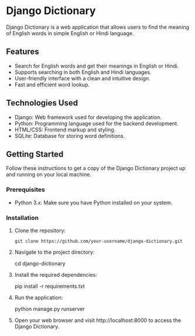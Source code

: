 # Django Dictionary

Django Dictionary is a web application that allows users to find the meaning of English words in simple English or Hindi language.

## Features

- Search for English words and get their meanings in English or Hindi.
- Supports searching in both English and Hindi languages.
- User-friendly interface with a clean and intuitive design.
- Fast and efficient word lookup.

## Technologies Used

- Django: Web framework used for developing the application.
- Python: Programming language used for the backend development.
- HTML/CSS: Frontend markup and styling.
- SQLite: Database for storing word definitions.

## Getting Started

Follow these instructions to get a copy of the Django Dictionary project up and running on your local machine.

### Prerequisites

- Python 3.x: Make sure you have Python installed on your system.

### Installation

1. Clone the repository:

   ```shell
   git clone https://github.com/your-username/django-dictionary.git

2. Navigate to the project directory:

    cd django-dictionary
    
3. Install the required dependencies:

    pip install -r requirements.txt

4. Run the application:

    python manage.py runserver

5. Open your web browser and visit http://localhost:8000 to access the Django Dictionary.
